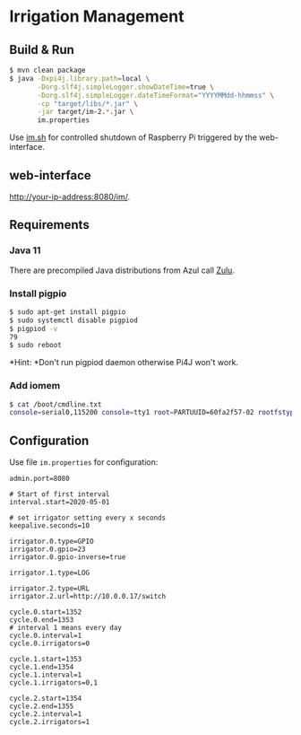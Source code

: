 # Irrigation Management

## Build & Run

```sh
$ mvn clean package
$ java -Dxpi4j.library.path=local \
       -Dorg.slf4j.simpleLogger.showDateTime=true \
       -Dorg.slf4j.simpleLogger.dateTimeFormat="YYYYMMdd-hhmmss" \
       -cp "target/libs/*.jar" \
       -jar target/im-2.*.jar \
       im.properties
```

Use [im.sh](./im.sh) for controlled shutdown of Raspberry Pi triggered by the web-interface.

## web-interface

[http://your-ip-address:8080/im/](http://your-ip-address:8080/im/).

## Requirements

### Java 11

There are precompiled Java distributions from Azul call [Zulu](https://www.azul.com/downloads/?package=jdk#download-openjdk).

### Install pigpio

```sh
$ sudo apt-get install pigpio
$ sudo systemctl disable pigpiod
$ pigpiod -v
79
$ sudo reboot
```

*Hint: *Don't run pigpiod daemon otherwise Pi4J won't work.

### Add iomem

```sh
$ cat /boot/cmdline.txt
console=serial0,115200 console=tty1 root=PARTUUID=60fa2f57-02 rootfstype=ext4 elevator=deadline fsck.repair=yes rootwait iomem=relaxed
```

## Configuration

Use file `im.properties` for configuration:

```
admin.port=8080

# Start of first interval
interval.start=2020-05-01

# set irrigator setting every x seconds
keepalive.seconds=10

irrigator.0.type=GPIO
irrigator.0.gpio=23
irrigator.0.gpio-inverse=true

irrigator.1.type=LOG

irrigator.2.type=URL
irrigator.2.url=http://10.0.0.17/switch

cycle.0.start=1352
cycle.0.end=1353
# interval 1 means every day
cycle.0.interval=1
cycle.0.irrigators=0

cycle.1.start=1353
cycle.1.end=1354
cycle.1.interval=1
cycle.1.irrigators=0,1

cycle.2.start=1354
cycle.2.end=1355
cycle.2.interval=1
cycle.2.irrigators=1
```
